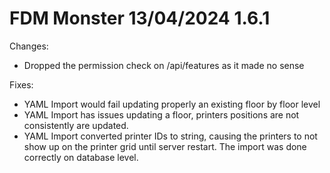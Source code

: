 # FDM Monster 13/04/2024 1.6.1

Changes:

- Dropped the permission check on /api/features as it made no sense

Fixes:

- YAML Import would fail updating properly an existing floor by floor level
- YAML Import has issues updating a floor, printers positions are not consistently are updated.
- YAML Import converted printer IDs to string, causing the printers to not show up on the printer grid until server restart. The import was done correctly on database level. 


